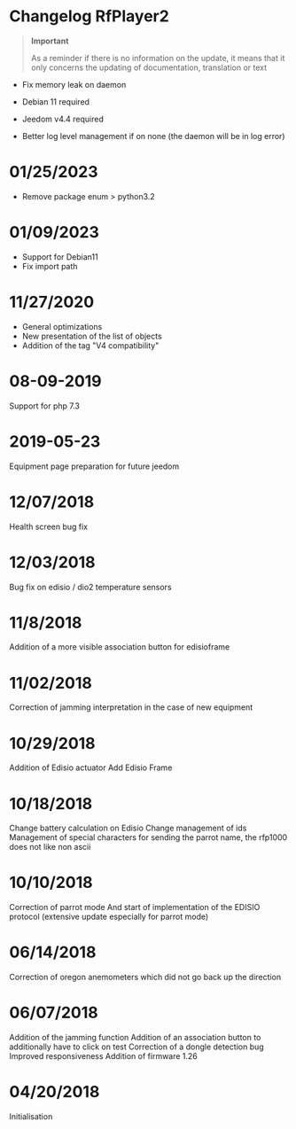 # Changelog RfPlayer2

>**Important**
>
>As a reminder if there is no information on the update, it means that it only concerns the updating of documentation, translation or text

- Fix memory leak on daemon
- Debian 11 required
- Jeedom v4.4 required

- Better log level management if on none (the daemon will be in log error)

# 01/25/2023

- Remove package enum > python3.2

# 01/09/2023

- Support for Debian11
- Fix import path

# 11/27/2020

- General optimizations
- New presentation of the list of objects
- Addition of the tag "V4 compatibility"

# 08-09-2019

Support for php 7.3

# 2019-05-23

Equipment page preparation for future jeedom

# 12/07/2018

Health screen bug fix

# 12/03/2018

Bug fix on edisio / dio2 temperature sensors

# 11/8/2018

Addition of a more visible association button for edisioframe

# 11/02/2018

Correction of jamming interpretation in the case of new equipment

# 10/29/2018

Addition of Edisio actuator
Add Edisio Frame

# 10/18/2018

Change battery calculation on Edisio
Change management of ids
Management of special characters for sending the parrot name, the rfp1000 does not like non ascii

# 10/10/2018

Correction of parrot mode
And start of implementation of the EDISIO protocol (extensive update especially for parrot mode)

# 06/14/2018

Correction of oregon anemometers which did not go back up the direction

# 06/07/2018

Addition of the jamming function
Addition of an association button to additionally have to click on test
Correction of a dongle detection bug
Improved responsiveness
Addition of firmware 1.26

# 04/20/2018

Initialisation
